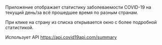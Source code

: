 Приложение отображает статистику заболеваемости COVID-19 на текущий день/за всё прошедшее время по разным странам.

При клике на страну из списка открывается окно с более подробной статистикой.

Использует API https://api.covid19api.com/summary

